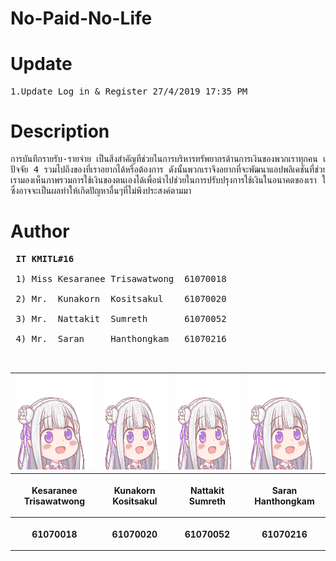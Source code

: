 # No-Paid-No-Life

# Update
<pre>
1.Update Log in & Register 27/4/2019 17:35 PM
</pre>

# Description
<pre>
การบันทึกรายรับ-รายจ่าย เป็นสิ่งสำคัญที่ช่วยในการบริหารทรัพยากรด้านการเงินของพวกเราทุกคน เงินเป็นสิ่งที่จำเป็นในการดำรงชีพเพื่อนำไปแลก<br />ปัจจัย 4 รวมไปถึงของที่เราอยากได้หรือต้องการ ดังนั้นพวกเราจึงอยากที่จะพัฒนาแอปพลิเคชันที่ช่วยในการจดบันทึกรายรับ-รายจ่าย ที่จะช่วยให้<br />เรามองเห็นภาพรวมการใช้เงินของตนเองได้เพื่อนำไปช่วยในการปรับปรุงการใช้เงินในอนาคตของเรา ให้มีความสมดุล ลดการเกิดปัญหาทางด้านการเงิน <br />ซึ่งอาจจะเป็นผลทำให้เกิดปัญหาอื่นๆที่ไม่พึงประสงค์ตามมา
</pre>

# Author
<pre>
 <b>IT KMITL#16</b> <br />
 1) Miss Kesaranee Trisawatwong  61070018 <br />
 2) Mr.  Kunakorn  Kositsakul    61070020 <br />
 3) Mr.  Nattakit  Sumreth       61070052 <br />
 4) Mr.  Saran     Hanthongkam   61070216 <br />
 </pre>
<center><table>
 <tr>
  <th><img src="images/emi.png" height="150" width="130"></th>
  <th><img src="images/emi.png" height="150" width="150"></th>
  <th><img src="images/emi.png" height="150" width="150"></th>
  <th><img src="images/emi.png" height="150" width="150"></th>
 </tr>
 <tr>
  <th><p align="center">Kesaranee Trisawatwong</p></th> 
  <th><p align="center">Kunakorn Kositsakul</p></th>
  <th><p align="center">Nattakit Sumreth</p></th>
  <th><p align="center">Saran Hanthongkam</p></th>
 </tr>
 <tr>
  <th><p align="center">61070018</p></th>
  <th><p align="center">61070020</p></th>
  <th><p align="center">61070052</p></th>
  <th><p align="center">61070216</p></th>
 </table></center>
 
<br />
